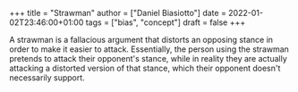 +++
title = "Strawman"
author = ["Daniel Biasiotto"]
date = 2022-01-02T23:46:00+01:00
tags = ["bias", "concept"]
draft = false
+++

A strawman is a fallacious argument that distorts an opposing stance in order to make it easier to attack. Essentially, the person using the strawman pretends to attack their opponent's stance, while in reality they are actually attacking a distorted version of that stance, which their opponent doesn't necessarily support.
